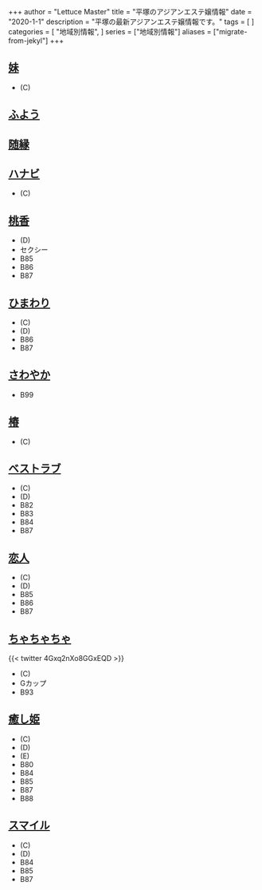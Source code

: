 +++
author = "Lettuce Master"
title = "平塚のアジアンエステ嬢情報"
date = "2020-1-1"
description = "平塚の最新アジアンエステ嬢情報です。"
tags = [
]
categories = [
    "地域別情報",
]
series = ["地域別情報"]
aliases = ["migrate-from-jekyl"]
+++

## [妹](http://www.imouto-esute2866.com/)
- (C)
## [ふよう](http://www.huyo.work/)
## [随縁](http://sui-en.work/)
## [ハナビ](http://es-hanabi.xyz/)
- (C)
## [桃香](http://esthe-massage.pw/)
- (D)
- セクシー
- B85
- B86
- B87
## [ひまわり](https://himawari.jps.mn/)
- (C)
- (D)
- B86
- B87
## [さわやか](http://hiratsuka-est.com/)
- B99
## [椿](http://a-est.com/tsubaki/)
- (C)
## [ベストラブ](http://www.bestlove.iesjp.com/)
- (C)
- (D)
- B82
- B83
- B84
- B87
## [恋人](http://www.koibito.masg.info/)
- (C)
- (D)
- B85
- B86
- B87
## [ちゃちゃちゃ](https://cyacyacya.grupo.jp/)

{{< twitter 4Gxq2nXo8GGxEQD >}}
- (C)
- Gカップ
- B93
## [癒し姫](http://es-hiratsuka.info/)
- (C)
- (D)
- (E)
- B80
- B84
- B85
- B87
- B88
## [スマイル](http://es-hiratsuka.biz/)
- (C)
- (D)
- B84
- B85
- B87
